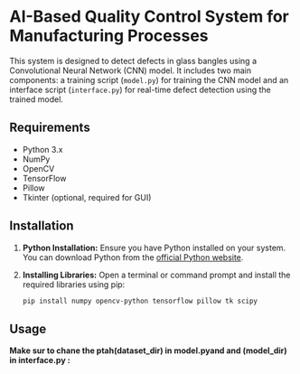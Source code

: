 # AI-Based Quality Control System for Manufacturing Processes

This system is designed to detect defects in glass bangles using a Convolutional Neural Network (CNN) model. It includes two main components: a training script (`model.py`) for training the CNN model and an interface script (`interface.py`) for real-time defect detection using the trained model.

## Requirements

- Python 3.x
- NumPy
- OpenCV
- TensorFlow
- Pillow
- Tkinter (optional, required for GUI)

## Installation

1. **Python Installation:** Ensure you have Python installed on your system. You can download Python from the [official Python website](https://www.python.org/downloads/).

2. **Installing Libraries:** Open a terminal or command prompt and install the required libraries using pip:

   ```bash
   pip install numpy opencv-python tensorflow pillow tk scipy
    ```
## Usage
**Make sur to chane the ptah(dataset_dir) in model.pyand  and (model_dir) in interface.py :**


   
   


